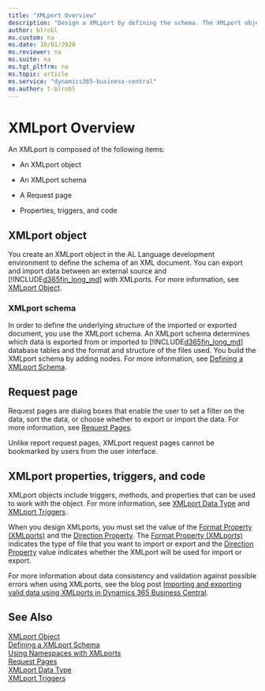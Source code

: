 ```yaml
---
title: "XMLport Overview"
description: "Design a XMLport by defining the schema. The XMLport object is composed of a schema, request page, properties, triggers, and code."
author: blrobl
ms.custom: na
ms.date: 10/01/2020
ms.reviewer: na
ms.suite: na
ms.tgt_pltfrm: na
ms.topic: article
ms.service: "dynamics365-business-central"
ms.author: t-blrobl
---
```


# XMLport Overview
An XMLport is composed of the following items:

- An XMLport object

- An XMLport schema

- A Request page

- Properties, triggers, and code

## XMLport object
You create an XMLport object in the AL Language development environment to define the schema of an XML document. You can export and import data between an external source and [!INCLUDE[d365fin_long_md](includes/d365fin_long_md.md)] with XMLports. For more information, see [XMLport Object](devenv-xmlport-object.md).

### XMLport schema
In order to define the underlying structure of the imported or exported document, you use the XMLport schema. An XMLport schema determines which data is exported from or imported to [!INCLUDE[d365fin_long_md](includes/d365fin_long_md.md)] database tables and the format and structure of the files used. You build the XMLport schema by adding nodes. For more information, see [Defining a XMLport Schema](devenv-xmlport-schema.md).

## Request page
Request pages are dialog boxes that enable the user to set a filter on the data, sort the data, or choose whether to export or import the data. For more information, see [Request Pages](devenv-request-pages.md).

Unlike report request pages, XMLport request pages cannot be bookmarked by users from the user interface.

## XMLport properties, triggers, and code
XMLport objects include triggers, methods, and properties that can be used to work with the object. For more information, see [XMLport Data Type](methods-auto/xmlport/xmlport-data-type.md) and [XMLport Triggers](triggers/devenv-xmlport-triggers.md).

When you design XMLports, you must set the value of the [Format Property (XMLports)](properties/devenv-format-property.md) and the [Direction Property](properties/devenv-direction-property.md). The [Format Property (XMLports)](properties/devenv-format-property.md) indicates the type of file that you want to import or export and the [Direction Property](properties/devenv-direction-property.md) value indicates whether the XMLport will be used for import or export.

For more information about data consistency and validation against possible errors when using XMLports, see the blog post [Importing and exporting valid data using XMLports in Dynamics 365 Business Central](https://cloudblogs.microsoft.com/dynamics365/it/2019/05/22/importing-and-exporting-valid-data-using-xmlports-in-dynamics-365-business-central/).

## See Also

[XMLport Object](devenv-xmlport-object.md)  
[Defining a XMLport Schema](devenv-xmlport-schema.md)  
[Using Namespaces with XMLports](devenv-using-namespaces-with-xmlports.md)  
[Request Pages](devenv-request-pages.md)  
[XMLport Data Type](methods-auto/xmlport/xmlport-data-type.md)  
[XMLport Triggers](triggers/devenv-xmlport-triggers.md)
